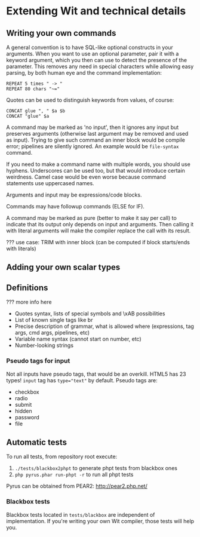 # Extending Wit and technical details

## Writing your own commands

A general convention is to have SQL-like optional constructs in your arguments.
When you want to use an optional parameter, pair it with a keyword argument,
which you then can use to detect the presence of the parameter.
This removes any need in special characters while allowing easy parsing, by
both human eye and the command implementation:

    REPEAT 5 times " -> "
    REPEAT 80 chars "~="

Quotes can be used to distinguish keywords from values, of course:

    CONCAT glue ", " $a $b
    CONCAT "glue" $a

A command may be marked as 'no input', then it ignores any input but
preserves arguments (otherwise last argument may be removed and used as input).
Trying to give such command an inner block would be compile error;
pipelines are silently ignored. An example would be `file-syntax` command.

If you need to make a command name with multiple words, you should use hyphens.
Underscores can be used too, but that would introduce certain weirdness.
Camel case would be even worse because command statements use uppercased names.

Arguments and input may be expressions/code blocks.

Commands may have followup commands (ELSE for IF).

A command may be marked as pure (better to make it say per call) to indicate
that its output only depends on input and arguments. Then calling it with
literal arguments will make the compiler replace the call with its result.

??? use case: TRIM with inner block (can be computed if block starts/ends with literals)

## Adding your own scalar types

## Definitions

??? more info here

 * Quotes syntax, lists of special symbols and \xAB possibilities
 * List of known single tags like br
 * Precise description of grammar, what is allowed where (expressions, tag args, cmd args, pipelines, etc)
 * Variable name syntax (cannot start on number, etc)
 * Number-looking strings

### Pseudo tags for input

Not all inputs have pseudo tags, that would be an overkill. HTML5 has 23 types!
`input` tag has `type="text"` by default. Pseudo tags are:

 * checkbox
 * radio
 * submit
 * hidden
 * password
 * file

## Automatic tests

To run all tests, from repository root execute:

 1. `./tests/blackbox2phpt` to generate phpt tests from blackbox ones
 2. `php pyrus.phar run-phpt -r` to run all phpt tests

Pyrus can be obtained from PEAR2: http://pear2.php.net/

### Blackbox tests

Blackbox tests located in `tests/blackbox` are independent of implementation.
If you're writing your own Wit compiler, those tests will help you.

